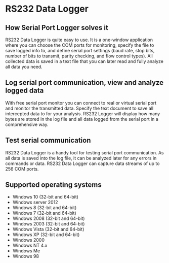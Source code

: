 # RS232 Data Logger

## How Serial Port Logger solves it

RS232 Data Logger is quite easy to use. It is a one-window application where you can choose the COM ports for monitoring, specify the file to save logged info to, and define serial port settings (baud rate, stop bits, number of bits to transmit, parity checking, and flow control types). All collected data is saved in a text file that you can later read and fully analyze all data you need. 

## Log serial port communication, view and analyze logged data

With free serial port monitor you can connect to real or virtual serial port and monitor the transmitted data. Specify the text document to save all intercepted data to for your analysis. RS232 Logger will display how many bytes are stored in the log file and all data logged from the serial port in a comprehensive way.

## Test serial communication

RS232 Data Logger is a handy tool for testing serial port communication. As all data is saved into the log file, it can be analyzed later for any errors in commands or data. RS232 Data Logger can capture data streams of up to 256 COM ports.

## Supported operating systems

* Windows 10 (32-bit and 64-bit)
* Windows server 2012
* Windows 8 (32-bit and 64-bit)
* Windows 7 (32-bit and 64-bit)
* Windows 2008 (32-bit and 64-bit)
* Windows 2003 (32-bit and 64-bit)
* Windows Vista (32-bit and 64-bit)
* Windows XP (32-bit and 64-bit)
* Windows 2000
* Windows NT 4.x
* Windows Me
* Windows 98

